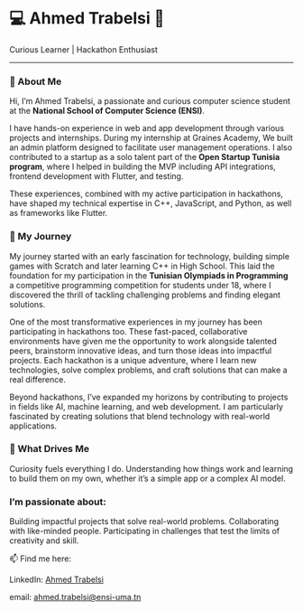 
# 💻 Ahmed Trabelsi 🌟
Curious Learner | Hackathon Enthusiast 

***

### 👋 About Me
Hi, I’m Ahmed Trabelsi, a passionate and curious computer science student at the **National School of Computer Science (ENSI)**.

I have hands-on experience in web and app development through various projects and internships. During my internship at Graines Academy, We built an admin platform designed to facilitate user management operations. I also contributed to a startup as a solo talent part of the **Open Startup Tunisia program**, where I helped in building the MVP including API integrations, frontend development with Flutter, and testing.

These experiences, combined with my active participation in hackathons, have shaped my technical expertise in C++, JavaScript, and Python, as well as frameworks like Flutter.

### 🚀 My Journey
My journey started with an early fascination for technology, building simple games with Scratch and later learning C++ in High School. This laid the foundation for my participation in the **Tunisian Olympiads in Programming** a competitive programming competition for students under 18, where I discovered the thrill of tackling challenging problems and finding elegant solutions.

One of the most transformative experiences in my journey has been participating in hackathons too. These fast-paced, collaborative environments have given me the opportunity to work alongside talented peers, brainstorm innovative ideas, and turn those ideas into impactful projects. Each hackathon is a unique adventure, where I learn new technologies, solve complex problems, and craft solutions that can make a real difference.

Beyond hackathons, I’ve expanded my horizons by contributing to projects in fields like AI, machine learning, and web development. I am particularly fascinated by creating solutions that blend technology with real-world applications.

### 🌱 What Drives Me
Curiosity fuels everything I do. Understanding how things work and learning to build them on my own, whether it’s a simple app or a complex AI model. 

### I’m passionate about:

Building impactful projects that solve real-world problems.
Collaborating with like-minded people.
Participating in challenges that test the limits of creativity and skill.


📫 Find me here:

LinkedIn: [Ahmed Trabelsi](www.linkedin.com/in/ahmed-trabelsi-42986116b)

email: ahmed.trabelsi@ensi-uma.tn
<!--
**AhmedTrb/AhmedTrb** is a ✨ _special_ ✨ repository because its `README.md` (this file) appears on your GitHub profile.

Here are some ideas to get you started:

- 🔭 I’m currently working on ...
- 🌱 I’m currently learning ...
- 👯 I’m looking to collaborate on ...
- 🤔 I’m looking for help with ...
- 💬 Ask me about ...
- 📫 How to reach me: ...
- 😄 Pronouns: ...
- ⚡ Fun fact: ...
-->
